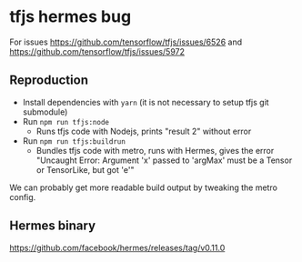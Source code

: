 # tfjs hermes bug

For issues https://github.com/tensorflow/tfjs/issues/6526 and https://github.com/tensorflow/tfjs/issues/5972

## Reproduction

- Install dependencies with `yarn` (it is not necessary to setup tfjs git submodule)
- Run `npm run tfjs:node`
  - Runs tfjs code with Nodejs, prints "result 2" without error
- Run `npm run tfjs:buildrun`
  - Bundles tfjs code with metro, runs with Hermes, gives the error "Uncaught Error: Argument 'x' passed to 'argMax' must be a Tensor or TensorLike, but got 'e'"

We can probably get more readable build output by tweaking the metro config.

## Hermes binary

https://github.com/facebook/hermes/releases/tag/v0.11.0

